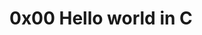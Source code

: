 # 0x00 Hello world in C

<img scr="https://images.app.goo.gl/ " style="height: 200px: width: 100%;">
